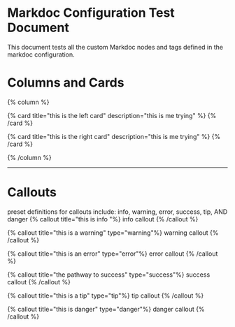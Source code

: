# Markdoc Configuration Test Document

This document tests all the custom Markdoc nodes and tags defined in the markdoc configuration.

# Columns and Cards
{% column %}

{% card title="this is the left card" description="this is me trying" %}
{% /card %}

{% card title="this is the right card" description="this is me trying" %}
{% /card %}

{% /column %}

--- 
# Callouts
preset definitions for callouts include: info, warning, error, success, tip, AND danger
{% callout title="this is info "%}
info callout
{% /callout %}

{% callout title="this is a warning" type="warning"%}
warning callout
{% /callout %}

{% callout title="this is an error" type="error"%}
error callout
{% /callout %}

{% callout title="the pathway to success" type="success"%}
success callout
{% /callout %}

{% callout title="this is a tip" type="tip"%}
tip callout
{% /callout %}

{% callout title="this is danger" type="danger"%}
danger callout
{% /callout %}
